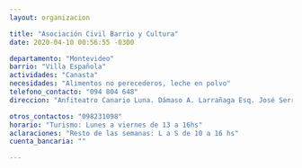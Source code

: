 ```yaml
---
layout: organizacion

title: "Asociación Civil Barrio y Cultura"
date: 2020-04-10 00:56:55 -0300

departamento: "Montevideo"
barrio: "Villa Española"
actividades: "Canasta"
necesidades: "Alimentos no perecederos, leche en polvo"
telefono_contacto: "094 804 648"
direccion: "Anfiteatro Canario Luna. Dámaso A. Larrañaga Esq. José Serrato"

otros_contactos: "098231098"
horario: "Turismo: Lunes a viernes de 13 a 16hs"
aclaraciones: "Resto de las semanas: L a S de 10 a 16 hs"
cuenta_bancaria: ""

---
```

